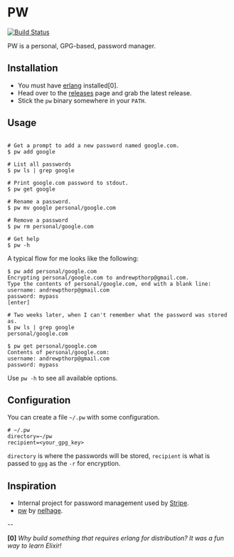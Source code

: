 PW
==

[![Build Status](https://semaphoreci.com/api/v1/projects/dfa8d836-9af2-4001-8a05-2e1196e7c06a/420927/shields_badge.svg)](https://semaphoreci.com/andrewpthorp/pw)

PW is a personal, GPG-based, password manager.

## Installation

- You must have [erlang](http://erlang.org) installed[0].
- Head over to the [releases](https://github.com/andrewpthorp/pw/releases) page and grab the latest release.
- Stick the `pw` binary somewhere in your `PATH`.

## Usage

```shell

# Get a prompt to add a new password named google.com.
$ pw add google

# List all passwords
$ pw ls | grep google

# Print google.com password to stdout.
$ pw get google

# Rename a password.
$ pw mv google personal/google.com

# Remove a password
$ pw rm personal/google.com

# Get help
$ pw -h
```

A typical flow for me looks like the following:

```shell
$ pw add personal/google.com
Encrypting personal/google.com to andrewpthorp@gmail.com.
Type the contents of personal/google.com, end with a blank line:
username: andrewpthorp@gmail.com
password: mypass
[enter]

# Two weeks later, when I can't remember what the password was stored as.
$ pw ls | grep google
personal/google.com

$ pw get personal/google.com
Contents of personal/google.com:
username: andrewpthorp@gmail.com
password: mypass
```

Use `pw -h` to see all available options.

## Configuration

You can create a file `~/.pw` with some configuration.

    # ~/.pw
    directory=~/pw
    recipient=<your_gpg_key>

`directory` is where the passwords will be stored, `recipient` is what is passed
to `gpg` as the `-r` for encryption.

## Inspiration

* Internal project for password management used by [Stripe](https://stripe.com).
* [pw](https://github.com/nelhage/pw) by [nelhage](https://twitter.com/nelhage).

--

**[0]** _Why build something that requires erlang for distribution? It was a fun way to learn Elixir!_
